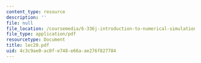 ```yaml
---
content_type: resource
description: ''
file: null
file_location: /coursemedia/6-336j-introduction-to-numerical-simulation-sma-5211-fall-2003/4c3c9ae0ac0fe748e66aae276f827784_lec20.pdf
file_type: application/pdf
resourcetype: Document
title: lec20.pdf
uid: 4c3c9ae0-ac0f-e748-e66a-ae276f827784
---
```

